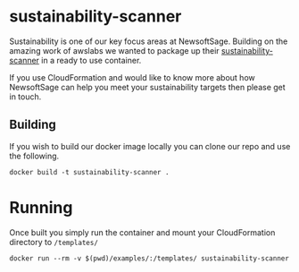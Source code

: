 # sustainability-scanner

Sustainability is one of our key focus areas at NewsoftSage. Building on the amazing work of awslabs we wanted to package up their [sustainability-scanner](https://github.com/awslabs/sustainability-scanner) in a ready to use container.

If you use CloudFormation and would like to know more about how NewsoftSage can help you meet your sustainability targets then please get in touch.

## Building

If you wish to build our docker image locally you can clone our repo and use the following.

```
docker build -t sustainability-scanner .
```

# Running

Once built you simply run the container and mount your CloudFormation directory to `/templates/`

```
docker run --rm -v $(pwd)/examples/:/templates/ sustainability-scanner
```
